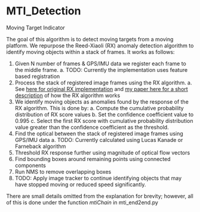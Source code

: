 # MTI_Detection

Moving Target Indicator

The goal of this algorithm is to detect moving targets from a moving platform. We repurpose the Reed-Xiaoli (RX) anomaly detection algorithm to identify moving objects within a stack of frames. It works as follows:

1. Given N number of frames & GPS/IMU data we register each frame to the middle frame. 
		a. TODO: Currently the implementation uses feature based registration
2. Process the stack of registered image frames using the RX algorithm.
		a. See [here for original RX implementation](https://www.umbc.edu/rssipl/pdf/TGRS/tgrs.anomaly/40tgrs06-chang-proof.pdf) and [my paper here for a short description](https://ieeexplore.ieee.org/document/9506700) of how the RX algorithm works
3. We identify moving objects as anomalies found by the response of the RX algorithm. This is done by:
		a. Compute the cumulative probability distribution of RX score values
		b. Set the confidence coefficient value to 0.995
		c. Select the first RX score with cumulative probability distribution value greater than the confidence	coefficient as the threshold.
4. Find the optical between the stack of registered image frames using GPS/IMU data
		a. TODO: Currently calculated using Lucas Kanade or Farneback algorithm
5. Threshold RX response further using magnitude of optical flow vectors
6. Find bounding boxes around remaining points using connected components
7. Run NMS to remove overlapping boxes
8. TODO: Apply image tracker to continue identifying objects that may have stopped moving or reduced speed significantly.

There are small details omitted from the explanation for brevity; however, all of this is done under the function *mtiChain* in mti_end2end.py
